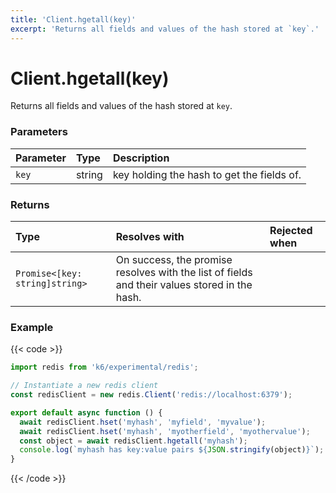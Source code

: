 ```yaml
---
title: 'Client.hgetall(key)'
excerpt: 'Returns all fields and values of the hash stored at `key`.'
---
```


# Client.hgetall(key)

Returns all fields and values of the hash stored at `key`.

### Parameters

| Parameter | Type   | Description                                |
| :-------- | :----- | :----------------------------------------- |
| `key`     | string | key holding the hash to get the fields of. |

### Returns

| Type                           | Resolves with                                                                                 | Rejected when |
| :----------------------------- | :-------------------------------------------------------------------------------------------- | :------------ |
| `Promise<[key: string]string>` | On success, the promise resolves with the list of fields and their values stored in the hash. |               |

### Example

{{< code >}}

```javascript
import redis from 'k6/experimental/redis';

// Instantiate a new redis client
const redisClient = new redis.Client('redis://localhost:6379');

export default async function () {
  await redisClient.hset('myhash', 'myfield', 'myvalue');
  await redisClient.hset('myhash', 'myotherfield', 'myothervalue');
  const object = await redisClient.hgetall('myhash');
  console.log(`myhash has key:value pairs ${JSON.stringify(object)}`);
}
```

{{< /code >}}
